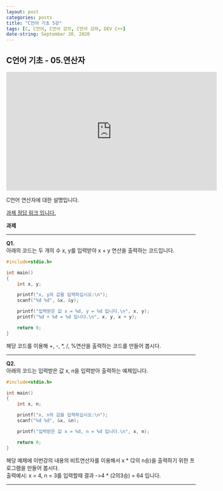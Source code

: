 ```yaml
---
layout: post
categories: posts
title: "C언어 기초 5강"
tags: [C, C언어, C언어 강의, C언어 강좌, DEV C++]
date-string: September 20, 2020
---
```


## C언어 기초 - 05.연산자

<center>
<iframe width="560" height="315" src="https://www.youtube.com/embed/8ApZesJwCbs" frameborder="0" allow="accelerometer; autoplay; clipboard-write; encrypted-media; gyroscope; picture-in-picture" allowfullscreen></iframe>
</center>

C언어 연산자에 대한 설명입니다.

[<u>과제 정답 링크 입니다.</u>](https://github.com/highwindl/homework/tree/master/C%EC%96%B8%EC%96%B4%20%EA%B8%B0%EC%B4%88%205%EA%B0%95)

**과제**
<hr/>

**Q1.**  
아래의 코드는 두 개의 수 x, y를 입력받아 x + y 연산을 출력하는 코드입니다.  
```c++
#include<stdio.h>

int main()
{
	int x, y;

	printf("x, y의 값을 입력하십시오:\n");
	scanf("%d %d", &x, &y);

	printf("입력받은 값 x = %d, y = %d 입니다.\n", x, y);
	printf("%d + %d = %d 입니다.\n", x, y, x + y);

	return 0;
}
```
해당 코드를 이용해 +, -, *, /, %연산을 출력하는 코드를 만들어 봅시다.

<hr/>

**Q2.**  
아래의 코드는 입력받은 값 x, n을 입력받아 출력하는 예제입니다.
```c++
#include<stdio.h>

int main()
{
	int x, n;

	printf("x, n의 값을 입력하십시오:\n");
	scanf("%d %d", &x, &n);

	printf("입력받은 값 x = %d, n = %d 입니다.\n", x, n);

	return 0;
}
```

해당 예제에 이번강의 내용의 비트연산자를 이용해서 x * (2의 n승)을 출력하기 위한 프로그램을 만들어 봅시다.   
출력예시: x = 4, n = 3를 입력할때 결과
->4 * (2의3승) = 64 입니다.
<hr/>



